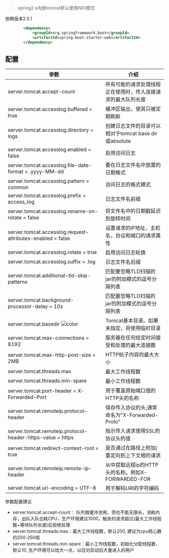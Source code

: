 > spring2.x内嵌tomcat默认使用NIO模式

依赖版本2.5.1
```xml
        <dependency>
            <groupId>org.springframework.boot</groupId>
            <artifactId>spring-boot-starter-web</artifactId>
        </dependency>
```

## 配置
参数 | 介绍
----|----
server.tomcat.accept-count | 所有可能的请求处理线程正在使用时，传入连接请求的最大队列长度
server.tomcat.accesslog.buffered = true	 | 缓冲区输出，使其只被定期刷新
server.tomcat.accesslog.directory = logs | 创建日志文件的目录可以相对于tomcat base dir或absolute
server.tomcat.accesslog.enabled = false	 | 启用访问日志
server.tomcat.accesslog.file-date-format = .yyyy-MM-dd | 要在日志文件名中放置的日期格式
server.tomcat.accesslog.pattern = common | 访问日志的格式模式
server.tomcat.accesslog.prefix = access_log | 日志文件名前缀
server.tomcat.accesslog.rename-on-rotate = false | 将文件名中的日期戳延迟到旋转时间
server.tomcat.accesslog.request-attributes-enabled = false | 设置请求的IP地址，主机名，协议和端口的请求属性
server.tomcat.accesslog.rotate = true | 启用访问日志轮换
server.tomcat.accesslog.suffix = .log | 日志文件名后缀
server.tomcat.additional-tld-skip-patterns | 匹配要忽略TLD扫描的jar的附加模式的逗号分隔列表
server.tomcat.background-processor-delay = 10s	 | 匹配要忽略TLD扫描的jar的附加模式的逗号分隔列表
server.tomcat.basedir ![color](#00D945) | Tomcat基本目录。如果未指定，将使用临时目录
server.tomcat.max-connections = 8192 | 服务器在任何给定时间接受和处理的最大连接数
server.tomcat.max-http-post-size = 2MB | HTTP帖子内容的最大大小
server.tomcat.threads.max | 最大工作线程数
server.tomcat.threads.min-spare | 最小工作线程数
server.tomcat.port-header = X-Forwarded-Port | 用于覆盖原始端口值的HTTP头的名称
server.tomcat.remoteip.protocol-header | 保存传入协议的头,通常命名为"X-Forwarded-Proto"
server.tomcat.remoteip.protocol-header-https-value = https	| 指示传入请求使用SSL的协议头的值
server.tomcat.redirect-context-root = true	| 是否通过在路径上附加/重定向到上下文根的请求
server.tomcat.remoteip.remote-ip-header	| 从中提取远程ip的HTTP头的名称。例如X-FORWARDED-FOR
server.tomcat.uri-encoding = UTF-8	| 用于解码URI的字符编码

参数配置建议  
* server.tomcat.accept-count： 队列做缓冲池用，但也不能无限长，消耗内存，出队入队也耗CPU，生产环境建议1000，触发的请求超过(最大工作线程数+等待队列长度)后拒绝处理
* server.tomcat.threads.max：最大工作线程数，默认200, 建议为cpu核心数的200-250倍
* server.tomcat.threads.min-spare：最小工作线程数，初始化分配线程数，默认10, 生产环境可以给大一点，以应对启动后大量进入的用户
